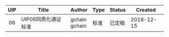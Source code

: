 | UIP | Title | Author | Type | Status | Created |
|:----:| ---- | ---- | ---- | ---- | ---- |
|06|UIP06同质化通证标准|gchain<br>gchain|标准|已定稿|2018-12-15|

